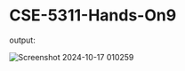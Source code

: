 # CSE-5311-Hands-On9

output:


![Screenshot 2024-10-17 010259](https://github.com/user-attachments/assets/a795ce9a-ec63-4b44-b55f-a57a51c62911)
